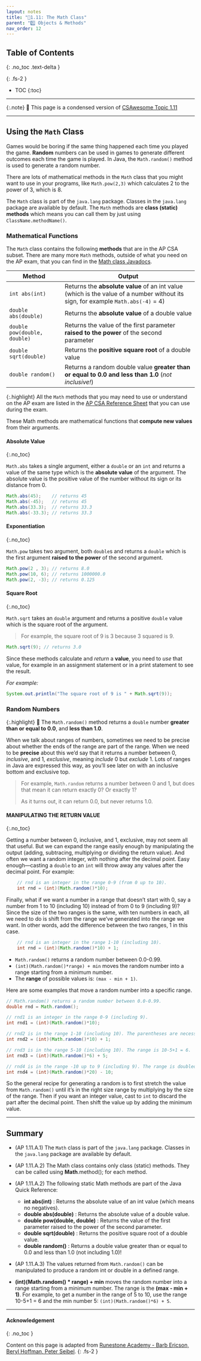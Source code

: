 ```yaml
---
layout: notes
title: "📓1.11: The Math Class" 
parent: "1️⃣ Objects & Methods"
nav_order: 12
---
```


## Table of Contents
{: .no_toc .text-delta }

{: .fs-2 }
- TOC
{:toc}

---

{:.note}
📖 This page is a condensed version of [CSAwesome Topic 1.11](https://runestone.academy/ns/books/published/csawesome2/topic-1-11-Math.html) 

---

## Using the `Math` Class

Games would be boring if the same thing happened each time you played the game. **Random** numbers can be used in games to generate different outcomes each time the game is played. In Java, the `Math.random()` method is used to generate a random number.

There are lots of mathematical methods in the `Math` class that you might want to use in your programs, like `Math.pow(2,3)` which calculates 2 to the power of 3, which is 8.

The `Math` class is part of the `java.lang` package. Classes in the `java.lang` package are available by default. The `Math` methods are **class (static) methods** which means you can call them by just using `ClassName.methodName()`.

<!--
Play Rock-Paper-Scissors with student volunteers: Enter the following command into the Coding Exercise window to generate a random integer from 1 to 3, inclusive. 
System.out.println( (int) (Math.random()*3 + 1));
Ask one student at a time to challenge the computer in a game of Rock-Paper-Scissors. You can have students choose at the same time you run the command or the student can turn their back. Explain that a computer choice of 1 =  Paper, 2 = Rock, &  3 = Scissors 

Ask students to share aloud other situations where it  would be necessary to generate random numbers…other games, lottery, etc.
-->

### Mathematical Functions

The ``Math`` class contains the following **methods** that are in the AP CSA subset. There are many more ``Math`` methods, outside of what you need on the AP exam, that you can find in the [Math class Javadocs](https://devdocs.io/openjdk~17/java.base/java/lang/math).

| Method      | Output |
| ----------- | ----------- |
| ``int abs(int)``| Returns the **absolute value** of an int value (which is the value of a number without its sign, for example ``Math.abs(-4)`` = 4) |
| ``double abs(double)``   | Returns the **absolute value** of a double value |
| ``double pow(double, double)`` | Returns the value of the first parameter **raised to the power** of the second parameter |
| ``double sqrt(double)`` |  Returns the **positive square root** of a double value |
| ``double random()`` |  Returns a random double value **greater than or equal to 0.0 and less than 1.0** (_not inclusive!_) |


{:.highlight}
All the ``Math`` methods that you may need to use or understand on the AP exam are listed in the [AP CSA Reference Sheet](https://apstudents.collegeboard.org/ap/pdf/ap-computer-science-a-java-quick-reference_0.pdf) that you can use during the exam.

These Math methods are mathematical functions that **compute new values** from their arguments. 

#### Absolute Value
{:.no_toc}

``Math.abs`` takes a single argument, either a ``double`` or an ``int`` and returns a value of the same type which is the **absolute value** of the argument. The absolute value is the positive value of the number without its sign or its distance from 0. 

```java
Math.abs(45);    // returns 45
Math.abs(-45);   // returns 45
Math.abs(33.3);  // returns 33.3
Math.abs(-33.3); // returns 33.3
```

#### Exponentiation
{:.no_toc}

``Math.pow`` takes two argument, both ``double``s and returns a ``double`` which is the first argument **raised to the power** of the second argument.

```java
Math.pow(2 , 3); // returns 8.0
Math.pow(10, 6); // returns 1000000.0
Math.pow(2, -3); // returns 0.125
```

#### Square Root
{:.no_toc}

``Math.sqrt`` takes an ``double`` argument and returns a positive ``double`` value which is the square root of the argument. 
> For example, the square root of 9 is 3 because 3 squared is 9.

```java
Math.sqrt(9); // returns 3.0
```

<div class="imp" markdown="block">
   
Since these methods calculate and _return_ a **value**, you need to _use_ that value, for example in an assignment statement or in a print statement to see the result. 

_For example:_

```java
System.out.println("The square root of 9 is " + Math.sqrt(9));
```

</div>

### Random Numbers

{:.highlight}
🎲 The ``Math.random()`` method returns a `double` number **greater than or equal to 0.0**, and **less than 1.0**.

When we talk about ranges of numbers, sometimes we need to be precise about whether the ends of the range are part of the range. When we need to be **precise** about this we’d say that it returns a number between 0, *inclusive*, and 1, *exclusive*, meaning *include* 0 but *exclude* 1. Lots of ranges in Java are expressed this way, as you’ll see later on with an inclusive bottom and exclusive top.

> For example, ``Math.random`` returns a number between 0 and 1, but does that mean it can return exactly 0? Or exactly 1?
> 
> As it turns out, it can return 0.0, but never returns 1.0.

#### MANIPULATING THE RETURN VALUE
{:.no_toc}

Getting a number between 0, inclusive, and 1, exclusive, may not seem all that useful. But we can expand the range easily enough by manipulating the output (adding, subtracing, multiplying or dividing the return value). And often we want a random integer, with nothing after the decimal point. Easy enough—casting a ``double`` to an ``int`` will throw away any values after the decimal point. For example:

```java
    // rnd is an integer in the range 0-9 (from 0 up to 10).
    int rnd = (int)(Math.random()*10);  
```

Finally, what if we want a number in a range that doesn’t start with 0, say a
number from 1 to 10 (including 10) instead of from 0 to 9 (including 9)? Since
the size of the two ranges is the same, with ten numbers in each, all we need to
do is shift from the range we’ve generated into the range we want. In other
words, add the difference between the two ranges, 1 in this case.    

```java
    // rnd is an integer in the range 1-10 (including 10).
    int rnd = (int)(Math.random()*10) + 1; 
```
    
<div class="important" markdown="block">
  
* `Math.random()` returns a random number between 0.0-0.99.
* `(int)(Math.random()*range) + min` moves the random number into a range starting from a minimum number.
* The **range** of possible values is: `(max - min + 1)`.
    
</div>

Here are some examples that move a random number into a specific range.

```java
// Math.random() returns a random number between 0.0-0.99.
double rnd = Math.random();

// rnd1 is an integer in the range 0-9 (including 9).
int rnd1 = (int)(Math.random()*10);

// rnd2 is in the range 1-10 (including 10). The parentheses are necessary!
int rnd2 = (int)(Math.random()*10) + 1;

// rnd3 is in the range 5-10 (including 10). The range is 10-5+1 = 6.
int rnd3 = (int)(Math.random()*6) + 5;

// rnd4 is in the range -10 up to 9 (including 9). The range is doubled (9 - -10 + 1 = 20) and the minimum is -10.
int rnd4 = (int)(Math.random()*20) - 10;
```

So the general recipe for generating a random is to first stretch the value from
``Math.random()`` until it’s in the right size range by multiplying by the size
of the range. Then if you want an integer value, cast to ``int`` to discard the
part after the decimal point. Then shift the value up by adding the minimum
value. 


---

## Summary

- (AP 1.11.A.1) The ``Math`` class is part of the ``java.lang`` package. Classes in the ``java.lang`` package are available by default.

- (AP 1.11.A.2) The Math class contains only class (static) methods. They can be called using **Math**.method(); for each method.

- (AP 1.11.A.2) The following static Math methods are part of the Java Quick Reference:

  - **int abs(int)** : Returns the absolute value of an int value (which means no negatives).
  - **double abs(double)** : Returns the absolute value of a double value.
  - **double pow(double, double)** : Returns the value of the first parameter raised to the power of the second parameter.
  - **double sqrt(double)** :  Returns the positive square root of a double value.
  - **double random()** :  Returns a double value greater than or equal to 0.0 and less than 1.0 (not including 1.0)!

- (AP 1.11.A.3) The values returned from ``Math.random()`` can be manipulated to produce a random int or double in a defined range.

- **(int)(Math.random() * range) + min** moves the random number into a range starting from a minimum number. The range is the **(max - min + 1)**. For example, to get a number in the range of 5 to 10, use the range 10-5+1 = 6 and the min number 5: ``(int)(Math.random()*6) + 5``.

---

#### Acknowledgement
{: .no_toc }

Content on this page is adapted from [Runestone Academy - Barb Ericson, Beryl Hoffman, Peter Seibel](https://runestone.academy/ns/books/published/csawesome2/csawesome2.html).
{: .fs-2 }
